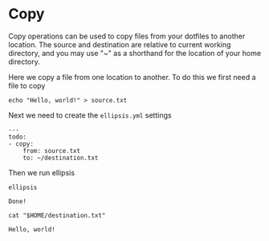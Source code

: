 # Copy

Copy operations can be used to copy files from your dotfiles to another
location. The source and destination are relative to current working
directory, and you may use "\~" as a shorthand for the location of your
home directory.

Here we copy a file from one location to another. To do this we first
need a file to copy

``` shell,script(name="copy-step-create-hello-world",expected_exit_code=0)
echo "Hello, world!" > source.txt
```

Next we need to create the `ellipsis.yml` settings

``` yaml,file(path="ellipsis.yml")
---
todo:
- copy:
    from: source.txt
    to: ~/destination.txt
```

Then we run ellipsis

``` shell,script(name="copy-step-elipsis",expected_exit_code=0)
ellipsis
```

``` text,verify(script_name="copy-step-elipsis",stream=stdout)
Done!
```

``` shell,script(name="copy-step-see-new-file",expected_exit_code=0)
cat "$HOME/destination.txt" 
```

``` text,verify(script_name="copy-step-see-new-file",stream=stdout)
Hello, world!
```
